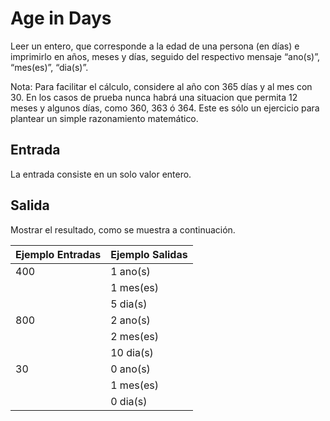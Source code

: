 # Age in Days
Leer un entero, que corresponde a la edad de una persona (en días) e imprimirlo en años, meses y días, seguido del respectivo mensaje “ano(s)”, “mes(es)”, “dia(s)”.

Nota: Para facilitar el cálculo, considere al año con 365 días y al mes con 30. En los casos de prueba nunca habrá una situacion que permita 12 meses y algunos días, como 360, 363 ó 364. Este es sólo un ejercicio para plantear un simple razonamiento matemático.

## Entrada

La entrada consiste en un solo valor entero.

## Salida

Mostrar el resultado, como se muestra a continuación.

Ejemplo Entradas |Ejemplo Salidas|
---|---|
400|1 ano(s)
| |1 mes(es)
| |5 dia(s)
|800|2 ano(s)
| |2 mes(es)
| |10 dia(s)
30|0 ano(s)
| |1 mes(es)
| |0 dia(s)
